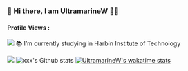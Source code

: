 ### 👋 Hi there, I am UltramarineW 👨‍💻

#### Profile Views :<br>
  <img src="https://profile-counter.glitch.me/UltramarineW/count.svg" />
📚 I’m currently studying in Harbin Institute of Technology

![](http://antzuhl.cn:4000/get/@UltramarineW.readme)
![xxx's Github stats](https://github-readme-stats.vercel.app/api?username=UltramarineW&show_icons=true)
[![UltramarineW's wakatime stats](https://github-readme-stats.vercel.app/api/wakatime?username=@UltramarineW&v=2)](https://github.com/anuraghazra/github-readme-stats)




